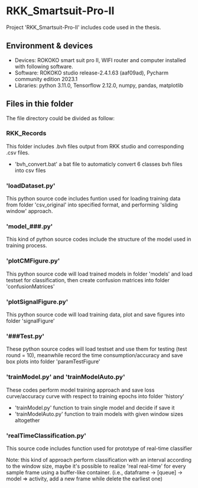 # RKK_Smartsuit-Pro-II

Project 'RKK_Smartsuit-Pro-II' includes code used in the thesis. 

## Environment & devices

* Devices: ROKOKO smart suit pro II, WIFI router and computer installed with following software.
* Software: ROKOKO studio release-2.4.1.63 (aaf09ad), Pycharm community edition 2023.1
* Libraries: python 3.11.0, Tensorflow 2.12.0, numpy, pandas, matplotlib

## Files in thie folder

The file directory could be divided as follow:

### RKK_Records

This folder includes .bvh files output from RKK studio and corresponding .csv files.
* 'bvh_convert.bat' a bat file to automaticly convert 6 classes bvh files into csv files

### 'loadDataset.py'

This python source code includes funtion used for loading training data from folder 'csv_original' into specified format, and performing 'sliding window' approach.

### 'model_###.py'

This kind of python source codes include the structure of the model used in training process.

### 'plotCMFigure.py'

This python source code will load trained models in folder 'models' and load testset for classification, then create confusion matrices into folder 'confusionMatrices' 

### 'plotSignalFigure.py'

This python source code will load training data, plot and save figures into folder 'signalFigure'

### '###Test.py'

These python source codes will load testset and use them for testing (test round = 10), meanwhile record the time consumption/accuracy and save box plots into folder 'paramTestFigure'

### 'trainModel.py' and 'trainModelAuto.py'

These codes perform model training approach and save loss curve/accuracy curve with respect to training epochs into folder 'history'
* 'trainModel.py' function to train single model and decide if save it
* 'trainModelAuto.py' function to train models with given window sizes altogether

### 'realTimeClassification.py'

This source code includes function used for prototype of real-time classifier

Note: this kind of approach perform classification with an interval according to the window size, maybe it's possible to realize 'real real-time' for every sample frame using a buffer-like container. (i.e.,  dataframe -> [queue] -> model => activity, add a new frame while delete the earliest one)
